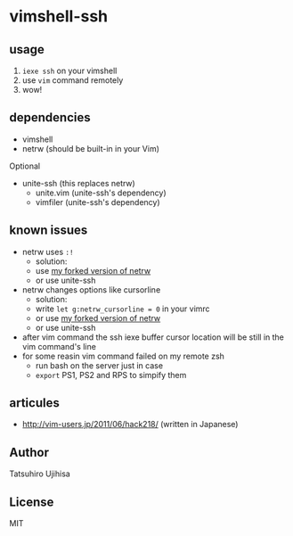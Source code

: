 # vimshell-ssh

## usage

1. `iexe ssh` on your vimshell
2. use `vim` command remotely
3. wow!

## dependencies

* vimshell
* netrw (should be built-in in your Vim)

Optional

* unite-ssh (this replaces netrw)
    * unite.vim (unite-ssh's dependency)
    * vimfiler (unite-ssh's dependency)

## known issues

* netrw uses `:!`
    * solution:
    * use [my forked version of netrw](https://github.com/ujihisa/netrw.vim)
    * or use unite-ssh
* netrw changes options like cursorline
    * solution:
    * write `let g:netrw_cursorline = 0` in your vimrc
    * or use [my forked version of netrw](https://github.com/ujihisa/netrw.vim)
    * or use unite-ssh
* after vim command the ssh iexe buffer cursor location will be still in the vim command's line
* for some reasin vim command failed on my remote zsh
    * run bash on the server just in case
    * `export` PS1, PS2 and RPS to simpify them

## articules

* <http://vim-users.jp/2011/06/hack218/> (written in Japanese)

## Author

Tatsuhiro Ujihisa

## License

MIT
